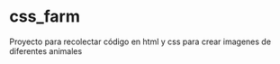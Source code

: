 # css_farm
Proyecto para recolectar código en html y css para crear imagenes de diferentes animales
